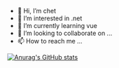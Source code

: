 - 👋 Hi, I’m chet
- 👀 I’m interested in .net
- 🌱 I’m currently learning vue
- 💞️ I’m looking to collaborate on ...
- 📫 How to reach me ...

[![Anurag's GitHub stats](https://github-readme-stats.vercel.app/api?username=qiect)](https://github.com/anuraghazra/github-readme-stats)


<!---
qiect/qiect is a ✨ special ✨ repository because its `README.md` (this file) appears on your GitHub profile.
You can click the Preview link to take a look at your changes.
--->
